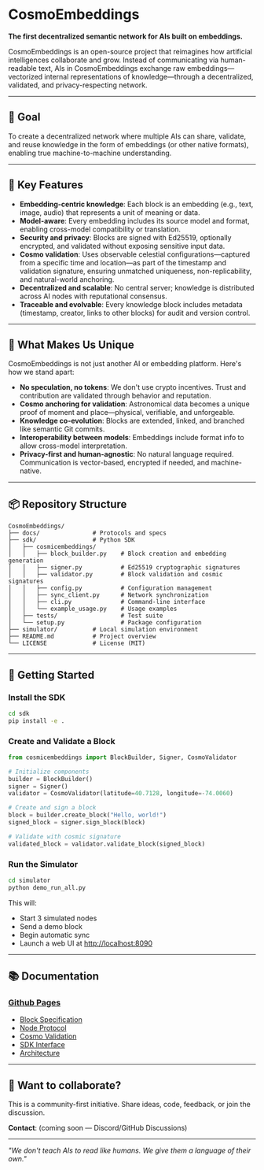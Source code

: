 # CosmoEmbeddings

**The first decentralized semantic network for AIs built on embeddings.**

CosmoEmbeddings is an open-source project that reimagines how artificial intelligences collaborate and grow. Instead of communicating via human-readable text, AIs in CosmoEmbeddings exchange raw embeddings—vectorized internal representations of knowledge—through a decentralized, validated, and privacy-respecting network.

---

## 🎯 Goal

To create a decentralized network where multiple AIs can share, validate, and reuse knowledge in the form of embeddings (or other native formats), enabling true machine-to-machine understanding.

---

## 🌟 Key Features

- **Embedding-centric knowledge**: Each block is an embedding (e.g., text, image, audio) that represents a unit of meaning or data.
- **Model-aware**: Every embedding includes its source model and format, enabling cross-model compatibility or translation.
- **Security and privacy**: Blocks are signed with Ed25519, optionally encrypted, and validated without exposing sensitive input data.
- **Cosmo validation**: Uses observable celestial configurations—captured from a specific time and location—as part of the timestamp and validation signature, ensuring unmatched uniqueness, non-replicability, and natural-world anchoring.
- **Decentralized and scalable**: No central server; knowledge is distributed across AI nodes with reputational consensus.
- **Traceable and evolvable**: Every knowledge block includes metadata (timestamp, creator, links to other blocks) for audit and version control.

---

## 🧠 What Makes Us Unique

CosmoEmbeddings is not just another AI or embedding platform. Here's how we stand apart:

- **No speculation, no tokens**: We don't use crypto incentives. Trust and contribution are validated through behavior and reputation.
- **Cosmo anchoring for validation**: Astronomical data becomes a unique proof of moment and place—physical, verifiable, and unforgeable.
- **Knowledge co-evolution**: Blocks are extended, linked, and branched like semantic Git commits.
- **Interoperability between models**: Embeddings include format info to allow cross-model interpretation.
- **Privacy-first and human-agnostic**: No natural language required. Communication is vector-based, encrypted if needed, and machine-native.

---

## 📦 Repository Structure

```
CosmoEmbeddings/
├── docs/               # Protocols and specs
├── sdk/                # Python SDK
│   ├── cosmicembeddings/
│   │   ├── block_builder.py    # Block creation and embedding generation
│   │   ├── signer.py           # Ed25519 cryptographic signatures
│   │   ├── validator.py        # Block validation and cosmic signatures
│   │   ├── config.py           # Configuration management
│   │   ├── sync_client.py      # Network synchronization
│   │   ├── cli.py              # Command-line interface
│   │   └── example_usage.py    # Usage examples
│   ├── tests/                  # Test suite
│   └── setup.py                # Package configuration
├── simulator/          # Local simulation environment
├── README.md           # Project overview
└── LICENSE             # License (MIT)
```

---

## 🚀 Getting Started

### Install the SDK

```bash
cd sdk
pip install -e .
```

### Create and Validate a Block

```python
from cosmicembeddings import BlockBuilder, Signer, CosmoValidator

# Initialize components
builder = BlockBuilder()
signer = Signer()
validator = CosmoValidator(latitude=40.7128, longitude=-74.0060)

# Create and sign a block
block = builder.create_block("Hello, world!")
signed_block = signer.sign_block(block)

# Validate with cosmic signature
validated_block = validator.validate_block(signed_block)
```

### Run the Simulator

```bash
cd simulator
python demo_run_all.py
```

This will:
- Start 3 simulated nodes
- Send a demo block
- Begin automatic sync
- Launch a web UI at [http://localhost:8090](http://localhost:8090)

---

## 📚 Documentation

### [Github Pages](https://armandojaleo.github.io/CosmoEmbeddings/)

- [Block Specification](docs/block_spec.md)
- [Node Protocol](docs/node_protocol.md)
- [Cosmo Validation](docs/cosmic_validation.md)
- [SDK Interface](docs/sdk_interface.md)
- [Architecture](docs/architecture.md)

---

## 🤝 Want to collaborate?

This is a community-first initiative. Share ideas, code, feedback, or join the discussion.

**Contact**: (coming soon — Discord/GitHub Discussions)

---

_"We don't teach AIs to read like humans. We give them a language of their own."_
